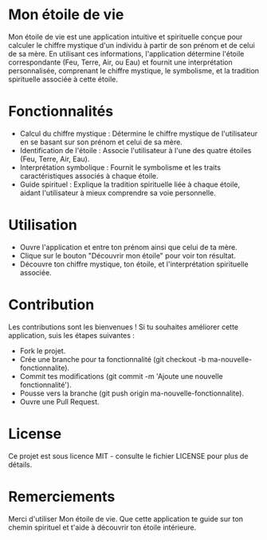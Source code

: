 # Mon étoile de vie
Mon étoile de vie est une application intuitive et spirituelle conçue pour calculer le chiffre mystique d'un individu à partir de son prénom et de celui de sa mère. En utilisant ces informations, l'application détermine l'étoile correspondante (Feu, Terre, Air, ou Eau) et fournit une interprétation personnalisée, comprenant le chiffre mystique, le symbolisme, et la tradition spirituelle associée à cette étoile.

# Fonctionnalités
-  Calcul du chiffre mystique : Détermine le chiffre mystique de l'utilisateur en se basant sur son prénom et celui de sa mère.
-  Identification de l'étoile : Associe l'utilisateur à l'une des quatre étoiles (Feu, Terre, Air, Eau).
-  Interprétation symbolique : Fournit le symbolisme et les traits caractéristiques associés à chaque étoile.
-  Guide spirituel : Explique la tradition spirituelle liée à chaque étoile, aidant l'utilisateur à mieux comprendre sa voie personnelle.

# Utilisation
-  Ouvre l'application et entre ton prénom ainsi que celui de ta mère.
-  Clique sur le bouton "Découvrir mon étoile" pour voir ton résultat.
-  Découvre ton chiffre mystique, ton étoile, et l'interprétation spirituelle associée.

# Contribution
Les contributions sont les bienvenues ! Si tu souhaites améliorer cette application, suis les étapes suivantes :

-  Fork le projet.
-  Crée une branche pour ta fonctionnalité (git checkout -b ma-nouvelle-fonctionnalite).
-  Commit tes modifications (git commit -m 'Ajoute une nouvelle fonctionnalité').
-  Pousse vers la branche (git push origin ma-nouvelle-fonctionnalite).
-  Ouvre une Pull Request.

# License
Ce projet est sous licence MIT - consulte le fichier LICENSE pour plus de détails.

# Remerciements
Merci d'utiliser Mon étoile de vie. Que cette application te guide sur ton chemin spirituel et t'aide à découvrir ton étoile intérieure.
